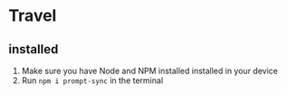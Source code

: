 # Travel

## installed
1. Make sure you have Node and NPM installed installed in your device
2. Run `npm i prompt-sync` in the terminal
